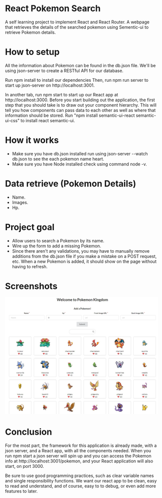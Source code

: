 
# React Pokemon Search

A self learning project to implement React and React Router. A webpage that retrieves the 
details of the searched pokemon using Sementic-ui to retrieve Pokemon details.


# How to setup
All the information about Pokemon can be found in the db.json file. We'll be using json-server to create a RESTful API for our database.

Run npm install to install our dependencies
Then, run npm run server to start up json-server on http://localhost:3001.

In another tab, run npm start to start up our React app at http://localhost:3000.
Before you start building out the application, the first step that you should take is to draw out your component hierarchy. This will tell you how components can pass data to each other as well as where that information should be stored.
Run "npm install semantic-ui-react semantic-ui-css" to install react semantic-ui.

# How it works

 - Make sure you have db.json installed run using json-server --watch db.json to see the each pokemon name heart.
 - Make sure you have Node installed check using command node -v.

# Data retrieve (Pokemon Details)
- Name.
- Images.
- Hp.


# Project goal
- Allow users to search a Pokemon by its name.
- Wire up the form to add a missing Pokemon.
- Since there aren't any validations, you may have to manually remove additions from the db.json file if you make a mistake on a POST request, etc. When a new Pokemon is added, it should show on the page without having to refresh.


# Screenshots 

![App Screenshot](https://raw.githubusercontent.com/bishnuthapako/phase-2-flatrion-pokemon-app-search/master/img/pokemon-img.jpg)


# Conclusion 

For the most part, the framework for this application is already made, with a 
json server, and a React app, with all the components needed. When you run npm start a json server will spin up and you can access the Pokemon info at http://localhost:3001/pokemon, and your React application will also start, on port 3000.

Be sure to use good programming practices, such as clear variable names and single responsibility functions. We want our react app to be clean, easy to read and understand, and of course, easy to to debug, or even add more features to later.

